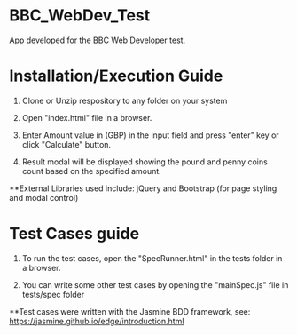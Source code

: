 # BBC_WebDev_Test
App developed for the BBC Web Developer test.

# Installation/Execution Guide
1. Clone or Unzip respository to any folder on your system

2. Open "index.html" file in a browser.

3. Enter Amount value in (GBP) in the input field and press "enter" key or click "Calculate" button.

4. Result modal will be displayed showing the pound and penny coins count based on the specified amount.

**External Libraries used include: jQuery and Bootstrap (for page styling and modal control)

# Test Cases guide
1. To run the test cases, open the "SpecRunner.html" in the tests folder in a browser.

2. You can write some other test cases by opening the "mainSpec.js" file in tests/spec folder

**Test cases were written with the Jasmine BDD framework, see: https://jasmine.github.io/edge/introduction.html
